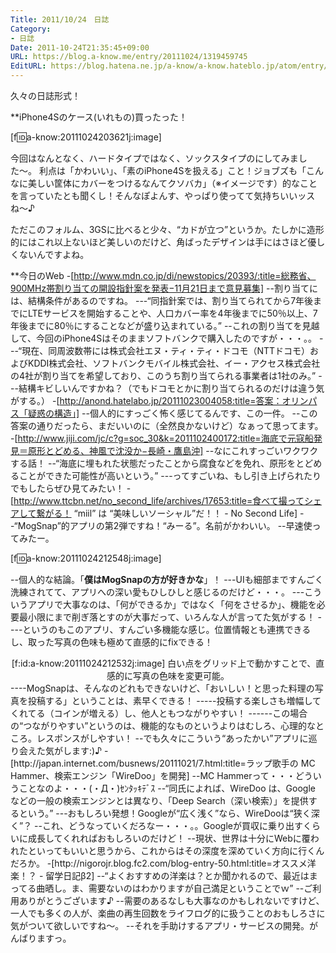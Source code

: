 ```yaml
---
Title: 2011/10/24　日誌
Category:
- 日誌
Date: 2011-10-24T21:35:45+09:00
URL: https://blog.a-know.me/entry/20111024/1319459745
EditURL: https://blog.hatena.ne.jp/a-know/a-know.hateblo.jp/atom/entry/12921228815727979413
---
```




久々の日誌形式！



**iPhone4Sのケース(いれもの)買ったった！


[f:id:a-know:20111024203621j:image]

今回はなんとなく、ハードタイプではなく、ソックスタイプのにしてみました〜。
利点は「かわいい」、「素のiPhone4Sを扱える」こと！ジョブズも「こんなに美しい筐体にカバーをつけるなんてクソバカ」（※イメージです）的なことを言っていたとも聞くし！そんなぽよんす、やっぱり使ってて気持ちいいッスね〜♪

ただこのフォルム、3GSに比べると少々、“カドが立つ”というか。たしかに造形的にはこれ以上ないほど美しいのだけど、角ばったデザインは手にはさほど優しくないんですよね。



**今日のWeb
-[http://www.mdn.co.jp/di/newstopics/20393/:title=総務省、900MHz帯割り当ての開設指針案を発表−11月21日まで意見募集]
--割り当てには、結構条件があるのですね。
---“同指針案では、割り当てられてから7年後までにLTEサービスを開始することや、人口カバー率を4年後までに50％以上、7年後までに80％にすることなどが盛り込まれている。”
--これの割り当てを見越して、今回のiPhone4Sはそのままソフトバンクで購入したのですが・・・。。
---“現在、同周波数帯には株式会社エヌ・ティ・ティ・ドコモ（NTTドコモ）およびKDDI株式会社、ソフトバンクモバイル株式会社、イー・アクセス株式会社の4社が割り当てを希望しており、このうち割り当てられる事業者は1社のみ。”
---結構キビしいんですかね？（でもドコモとかに割り当てられるのだけは違う気がする。）
-[http://anond.hatelabo.jp/20111023004058:title=答案：オリンパス「疑惑の構造」]
--個人的にすっごく怖く感じてるんです、この一件。
--この答案の通りだったら、まだいいのに（全然良かないけど）なぁって思ってます。
-[http://www.jiji.com/jc/c?g=soc_30&k=2011102400172:title=海底で元寇船発見＝原形とどめる、神風で沈没か−長崎・鷹島沖]
--なにこれすっごいワクワクする話！
--“海底に埋もれた状態だったことから腐食などを免れ、原形をとどめることができた可能性が高いという。”
---ってすごいね、もし引き上げられたりでもしたらぜひ見てみたい！
-[http://www.ttcbn.net/no_second_life/archives/17653:title=食べて撮ってシェアして繋がる！ “miil” は “美味しいソーシャル”だ！！ - No Second Life]
--“MogSnap”的アプリの第2弾ですね！“みーる”。名前がかわいい。
--早速使ってみたー。

[f:id:a-know:20111024212548j:image]

--個人的な結論。「<span class="deco" style="font-weight:bold;">僕はMogSnapの方が好きかな</span>」！
---UIも細部まですんごく洗練されてて、アプリへの深い愛もひしひしと感じるのだけど・・・。
---こういうアプリで大事なのは、「何ができるか」ではなく「何をさせるか」、機能を必要最小限にまで削ぎ落とすのが大事だって、いろんな人が言ってた気がする！
----というのもこのアプリ、すんごい多機能な感じ。位置情報とも連携できるし、取った写真の色味も極めて直感的にfixできる！
<div align=center>
[f:id:a-know:20111024212532j:image]
白い点をグリッド上で動かすことで、直感的に写真の色味を変更可能。
</div>
----MogSnapは、そんなのどれもできないけど、「おいしい！と思った料理の写真を投稿する」ということは、素早くできる！
-----投稿する楽しさも増幅してくれてる（コインが増える）し、他人ともつながりやすい！
------この場合の“つながりやすい”というのは、機能的なものというよりはむしろ、心理的なところ。レスポンスがしやすい！
--でも久々にこういう“あったかい”アプリに巡り会えた気がします:)♪
-[http://japan.internet.com/busnews/20111021/7.html:title=ラップ歌手の MC Hammer、検索エンジン「WireDoo」を開発]
--MC Hammerって・・・どういうことなのよ・・・(・Д・)ｾﾝﾀｯｷﾃﾞｽ
--“同氏によれば、WireDoo は、Google などの一般の検索エンジンとは異なり、「Deep Search（深い検索）」を提供するという。”
---おもしろい発想！Googleが“広く浅く”なら、WireDooは“狭く深く”？
--これ、どうなっていくだろなー・・・。。Googleが買収に乗り出すくらいに成長してくれればおもしろいのだけど！
--現状、世界は十分にWebに覆われたといってもいいと思うから、これからはその深度を深めていく方向に行くんだろか。
-[http://nigorojr.blog.fc2.com/blog-entry-50.html:title=オススメ洋楽！？ - 留学日記β2]
--“よくおすすめの洋楽は？とか聞かれるので、最近はまってる曲晒し。ま、需要ないのはわかりますが自己満足ということでｗ”
--ご利用ありがとうございます♪
--需要のあるなしも大事なのかもしれないですけど、一人でも多くの人が、楽曲の再生回数をライフログ的に扱うことのおもしろさに気がついて欲しいですね〜。
--それを手助けするアプリ・サービスの開発。がんばりますっ。


<script src="https://moshi-moshi.moshimo.works/moshimoshi/a_know_blog/20111024-1319459745?title=2011/10/24%E3%80%80%E6%97%A5%E8%AA%8C"></script>
